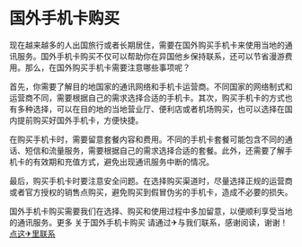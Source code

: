 # 国外手机卡购买

现在越来越多的人出国旅行或者长期居住，需要在国外购买手机卡来使用当地的通讯服务。国外手机卡购买不仅可以帮助你在异国他乡保持联系，还可以节省漫游费用。那么，在国外购买手机卡需要注意哪些事项呢？

首先，你需要了解目的地国家的通讯网络和手机卡运营商。不同国家的网络制式和运营商不同，需要根据自己的需求选择合适的手机卡。其次，购买手机卡的方式也有多种选择，可以在目的地的当地营业厅、便利店或者机场购买，也可以选择在国内提前购买好国外手机卡，方便快捷。

在购买手机卡时，需要留意套餐内容和费用。不同的手机卡套餐可能包含不同的通话、短信和流量服务，需要根据自己的需求选择合适的套餐。此外，还需要了解手机卡的有效期和充值方式，避免出现通讯服务中断的情况。

最后，购买手机卡时要注意安全问题。在选择购买渠道时，尽量选择正规的运营商或者官方授权的销售点购买，避免购买到假冒伪劣的手机卡，造成不必要的损失。

国外手机卡购买需要我们在选择、购买和使用过程中多加留意，以便顺利享受当地的通讯服务。更多 关于国外手机卡购买 请通过✈与我们联系，感谢阅读，谢谢！[点这✈里联系](https://ads.k02.cc)